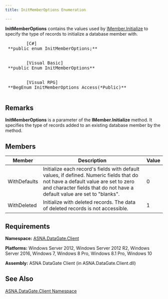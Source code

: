 ```yaml
---
title: InitMemberOptions Enumeration

---
```


<span> **InitMemberOptions** </span> contains the values used by [ IMember.Initialize](imember-class-initialize-method.html) to specify the type of records to initialize a database member with. 
<pre class="prettyprint">
        <span class="lang">[C#]</span>
 **public enum InitMemberOptions;** 
      </pre>
<pre class="prettyprint">
        <span class="lang">[Visual Basic] </span>
 **public Enum InitMemberOptions** 
      </pre>
<pre class="prettyprint">
        <span class="lang">[Visual RPG]</span>
 **BegEnum InitMemberOptions Access(*Public)** 
      </pre>

## Remarks

**InitMemberOptions** is a parameter of the **IMember.Initialize** method. It specifies the type of records added to an existing database member by the method. 
## Members



| Member | Description | Value |
| ---- | ---- | ---- |
| WithDefaults | Initialize each record's fields with default values, if defined. Numeric fields that do not have a default value are set to zero and character fields that do not have a default value are set to "blanks". | 0 |
| WithDeleted | Initialize with deleted records. The data of deleted records is not accessible. | 1 |



## Requirements

**Namespace:** [ASNA.DataGate.Client](datagate-client-namespace.html) 

**Platforms:** Windows Server 2012, Windows Server 2012 R2, Windows Server 2016, Windows 7, Windows 8 Pro, Windows 8.1 Pro, Windows 10

**Assembly:** ASNA DataGate Client (in ASNA.DataGate.Client.dll)
## See Also


[ASNA.DataGate.Client Namespace](datagate-client-namespace.html)

